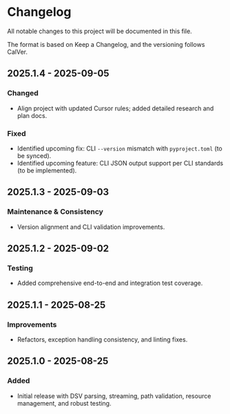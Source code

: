 # Changelog

All notable changes to this project will be documented in this file.

The format is based on Keep a Changelog, and the versioning follows CalVer.

## 2025.1.4 - 2025-09-05
### Changed
- Align project with updated Cursor rules; added detailed research and plan docs.

### Fixed
- Identified upcoming fix: CLI `--version` mismatch with `pyproject.toml` (to be synced).
- Identified upcoming feature: CLI JSON output support per CLI standards (to be implemented).

## 2025.1.3 - 2025-09-03
### Maintenance & Consistency
- Version alignment and CLI validation improvements.

## 2025.1.2 - 2025-09-02
### Testing
- Added comprehensive end-to-end and integration test coverage.

## 2025.1.1 - 2025-08-25
### Improvements
- Refactors, exception handling consistency, and linting fixes.

## 2025.1.0 - 2025-08-25
### Added
- Initial release with DSV parsing, streaming, path validation, resource management, and robust testing.


